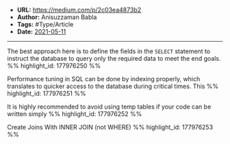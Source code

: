 - **URL:** https://medium.com/p/2c03ea4873b2
- **Author:** Anisuzzaman Babla
- **Tags:** #Type/Article
- **Date:** [2021-05-11](../_daily/2021-05-11.md)
---

The best approach here is to define the fields in the `SELECT` statement to instruct the database to query only the required data to meet the end goals. %% highlight_id: 177976250 %%


Performance tuning in SQL can be done by indexing properly, which translates to quicker access to the database during critical times. This %% highlight_id: 177976251 %%


It is highly recommended to avoid using temp tables if your code can be written simply %% highlight_id: 177976252 %%


Create Joins With INNER JOIN (not WHERE) %% highlight_id: 177976253 %%

